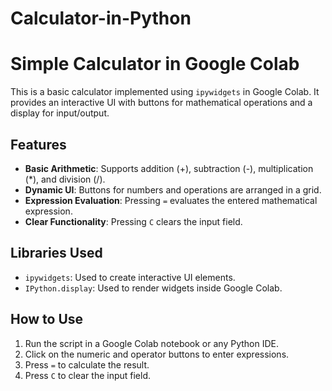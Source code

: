 # Calculator-in-Python

# Simple Calculator in Google Colab

This is a basic calculator implemented using `ipywidgets` in Google Colab. It provides an interactive UI with buttons for mathematical operations and a display for input/output.

## Features
- **Basic Arithmetic**: Supports addition (+), subtraction (-), multiplication (*), and division (/).
- **Dynamic UI**: Buttons for numbers and operations are arranged in a grid.
- **Expression Evaluation**: Pressing `=` evaluates the entered mathematical expression.
- **Clear Functionality**: Pressing `C` clears the input field.

## Libraries Used
- `ipywidgets`: Used to create interactive UI elements.
- `IPython.display`: Used to render widgets inside Google Colab.

## How to Use
1. Run the script in a Google Colab notebook or any Python IDE.
2. Click on the numeric and operator buttons to enter expressions.
3. Press `=` to calculate the result.
4. Press `C` to clear the input field.


